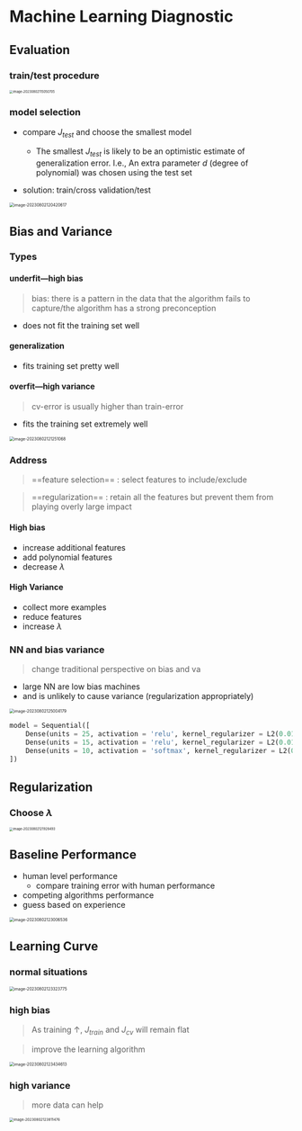 # Machine Learning Diagnostic

## Evaluation

### train/test procedure

<img src="C:/Users/Lenovo/AppData/Roaming/Typora/typora-user-images/image-20230802115050705.png" alt="image-20230802115050705" style="zoom: 40%;" />

### model selection

* compare $J_{test}$ and choose the smallest model
	* The smallest $J_{test}$ is likely to be an optimistic estimate of generalization error. I.e., An extra parameter $d$ (degree of polynomial) was chosen using the test set

* solution: train/cross validation/test

<img src="C:/Users/Lenovo/AppData/Roaming/Typora/typora-user-images/image-20230802120420617.png" alt="image-20230802120420617" style="zoom:50%;" />

## Bias and Variance

### Types

#### underfit—high bias

> bias: there is a pattern in the data that the algorithm fails to capture/the algorithm has a strong preconception

* does not fit the training set well

#### generalization

* fits training set pretty well

#### overfit—high variance

> cv-error is usually higher than train-error

* fits the training set extremely well

<img src="C:/Users/Lenovo/AppData/Roaming/Typora/typora-user-images/image-20230802121251068.png" alt="image-20230802121251068" style="zoom:50%;" />

### Address

> ==feature selection== : select features to include/exclude

> ==regularization== : retain all the features but prevent them from playing overly large impact

#### High bias

* increase additional features
* add polynomial features
* decrease $\lambda$

#### High Variance

* collect more examples
* reduce features
* increase $\lambda$

### NN and bias variance

> change traditional perspective on bias and va

* large NN are low bias machines
* and is unlikely to cause variance (regularization appropriately)

<img src="C:/Users/Lenovo/AppData/Roaming/Typora/typora-user-images/image-20230802125004179.png" alt="image-20230802125004179" style="zoom: 50%;" />

```python
model = Sequential([
    Dense(units = 25, activation = 'relu', kernel_regularizer = L2(0.01))
    Dense(units = 15, activation = 'relu', kernel_regularizer = L2(0.01))
    Dense(units = 10, activation = 'softmax', kernel_regularizer = L2(0.01))
])
```

## Regularization

### Choose $\lambda$

<img src="C:/Users/Lenovo/AppData/Roaming/Typora/typora-user-images/image-20230802121928493.png" alt="image-20230802121928493" style="zoom:40%;" />

## Baseline Performance

* human level performance
	* compare training error with human performance
* competing algorithms performance
* guess based on experience

<img src="C:/Users/Lenovo/AppData/Roaming/Typora/typora-user-images/image-20230802123006536.png" alt="image-20230802123006536" style="zoom:50%;" />

## Learning Curve

### normal situations

<img src="C:/Users/Lenovo/AppData/Roaming/Typora/typora-user-images/image-20230802123323775.png" alt="image-20230802123323775" style="zoom:50%;" />

### high bias

> As training $\uparrow$, $J_{train}$ and $J_{cv}$ will remain flat

> improve the learning algorithm

<img src="C:/Users/Lenovo/AppData/Roaming/Typora/typora-user-images/image-20230802123434613.png" alt="image-20230802123434613" style="zoom:50%;" />

### high variance

> more data can help

<img src="C:/Users/Lenovo/AppData/Roaming/Typora/typora-user-images/image-20230802123811476.png" alt="image-20230802123811476" style="zoom:45%;" />
